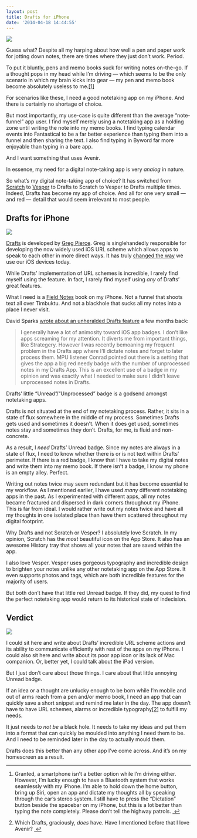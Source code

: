 ```yaml
---
layout: post
title: Drafts for iPhone
date: '2014-04-18 14:44:55'
---
```


<img src="http://localhost:8888/wp.thenewsprint.co/wp-content/uploads/2014/04/Drafts%20Notes.png" /><p data-preserve-html-node="true">Guess what? Despite all my harping about how well a pen and paper work for jotting down notes, there are times where they just don&#8217;t work. Period. </p>

<p data-preserve-html-node="true">To put it bluntly, pens and memo books suck for writing notes on-the-go. If a thought pops in my head while I&#8217;m driving — which seems to be the only scenario in which my brain kicks into gear — my pen and memo book become absolutely useless to me.<a data-preserve-html-node="true" href="#fn:1" id="fnref:1" title="see footnote" class="footnote">[1]</a></p>

<p data-preserve-html-node="true">For scenarios like these, I need a good notetaking app on my iPhone. And there is certainly no shortage of choice.</p>

<p data-preserve-html-node="true">But most importantly, my use-case is quite different than the average &#8220;note-funnel&#8221; app user. I find myself merely using a notetaking app as a holding zone until writing the note into my memo books. I find typing calendar events into Fantastical to be a far better experience than typing them into a funnel and then sharing the text. I also find typing in Byword far more enjoyable than typing in a bare app.</p>

<p data-preserve-html-node="true">And I want something that uses Avenir.</p>

<p data-preserve-html-node="true">In essence, my need for a digital note-taking app is very <em data-preserve-html-node="true">analog</em> in nature. </p>

<p data-preserve-html-node="true">So what&#8217;s my digital note-taking app of choice? It has switched from <a data-preserve-html-node="true" href="https://itunes.apple.com/us/app/scratch-your-quick-input-notepad/id533320655?mt=8&amp;uo=4&amp;at=1l3v5At">Scratch</a> to <a data-preserve-html-node="true" href="https://itunes.apple.com/us/app/vesper/id655895325?mt=8&amp;uo=4&amp;at=1l3v5At">Vesper</a> to Drafts to Scratch to Vesper to Drafts multiple times. Indeed, Drafts has become my app of choice. And all for one very small — and red — detail that would seem irrelevant to most people.</p>

<h2 data-preserve-html-node="true">Drafts for iPhone</h2><img src="http://localhost:8888/wp.thenewsprint.co/wp-content/uploads/2014/04/img5.png" /><p><a href="https://itunes.apple.com/us/app/drafts-quickly-capture-notes/id502385074?mt=8&uo=4&at=1l3v5At">Drafts</a> is developed by <a href="http://agiletortoise.com">Greg Pierce</a>. Greg is singlehandedly responsible for developing the now widely used iOS URL scheme which allows apps to speak to each other in more direct ways. It has truly <a href="http://www.macstories.net/stories/editorial-for-ipad-review/">changed the way</a> we use our iOS devices today.</p>

<p>While Drafts’ implementation of URL schemes is incredible, I rarely find myself using the feature. In fact, I rarely find myself using <em>any</em> of Drafts’ great features. </p>

<p>What I need is a <a href="http://fieldnotesbrand.com">Field Notes</a> book on my iPhone. Not a funnel that shoots text all over Timbuktu. And not a blackhole that sucks all my notes into a place I never visit. </p>

<p>David Sparks <a href="http://macsparky.com/blog/2014/1/the-drafts-badge">wrote about an unheralded Drafts feature</a> a few months back:</p>

<blockquote>
<p>I generally have a lot of animosity toward iOS app badges. I don’t like apps screaming for my attention. It diverts me from important things, like Strategery. However I was recently bemoaning my frequent problem in the Drafts app where I’ll dictate notes and forget to later process them. MPU listener Conrad pointed out there is a setting that gives the app a big red needy badge with the number of unprocessed notes in my Drafts App. This is an excellent use of a badge in my opinion and was exactly what I needed to make sure I didn’t leave unprocessed notes in Drafts.</p>
</blockquote>

<p>Drafts’ little “Unread”/“Unprocessed” badge is a godsend amongst notetaking apps. </p>

<p>Drafts is not situated at the end of my notetaking process. Rather, it sits in a state of flux somewhere in the middle of my process. Sometimes Drafts gets used and sometimes it doesn’t. When it does get used, sometimes notes stay and sometimes they don’t. Drafts, for me, is fluid and non-concrete. </p>

<p>As a result, I <em>need</em> Drafts’ Unread badge. Since my notes are always in a state of flux, I need to know whether there is or is not text within Drafts’ perimeter. If there is a red badge, I know that I have to take my digital notes and write them into my memo book. If there isn’t a badge, I know my phone is an empty alley. Perfect.</p>

<p>Writing out notes twice may seem redundant but it has become essential to my workflow. As I mentioned earlier, I have used <em>many</em> different notetaking apps in the past. As I experimented with different apps, all my notes became fractured and dispersed in dark corners throughout my iPhone. This is far from ideal. I would rather write out my notes twice and have all my thoughts in one isolated place than have them scattered throughout my digital footprint.</p>

<p>Why Drafts and not Scratch or Vesper? I absolutely love Scratch. In my opinion, Scratch has the <em>most</em> beautiful icon on the App Store. It also has an awesome History tray that shows all your notes that are saved within the app.</p>

<p>I also love Vesper. Vesper uses gorgeous typography and incredible design to brighten your notes unlike any other notetaking app on the App Store. It even supports photos and tags, which are both incredible features for the majority of users.</p>

<p>But both don’t have that little red Unread badge. If they did, my quest to find the perfect notetaking app would return to its historical state of indecision.</p>

<h2>Verdict</h2><img src="http://localhost:8888/wp.thenewsprint.co/wp-content/uploads/2014/04/img4.png" /><p data-preserve-html-node="true">I could sit here and write about Drafts&#8217; incredible URL scheme actions and its ability to communicate efficiently with rest of the apps on my iPhone. I could also sit here and write about its poor app icon or its lack of Mac companion. Or, better yet, I could talk about the iPad version.</p>

<p data-preserve-html-node="true">But I just don&#8217;t care about those things. I care about that little annoying Unread badge.</p>

<p data-preserve-html-node="true">If an idea or a thought are unlucky enough to be born while I&#8217;m mobile and out of arms reach from a pen and/or memo book, I need an app that can quickly save a short snippet and remind me later in the day. The app doesn&#8217;t have to have URL schemes, alarms or incredible typography<a data-preserve-html-node="true" href="#fn:2" id="fnref:2" title="see footnote" class="footnote">[2]</a> to fulfill my needs. </p>

<p data-preserve-html-node="true">It just needs to <em data-preserve-html-node="true">not be</em> a black hole. It needs to take my ideas and put them into a format that can quickly be moulded into anything I need them to be. And I need to be reminded later in the day to actually mould them.</p>

<p data-preserve-html-node="true">Drafts does this better than any other app I&#8217;ve come across. And it&#8217;s on my homescreen as a result.</p>

<div data-preserve-html-node="true" class="footnotes">
<hr data-preserve-html-node="true" />
<ol data-preserve-html-node="true">

<li data-preserve-html-node="true" id="fn:1">
<p data-preserve-html-node="true">Granted, a smartphone isn&#8217;t a better option while I&#8217;m driving either. However, I&#8217;m lucky enough to have a Bluetooth system that works seamlessly with my iPhone. I&#8217;m able to hold down the home button, bring up Siri, open an app and dictate my thoughts all by speaking through the car&#8217;s stereo system. I still have to press the &#8220;Dictation&#8221; button beside the spacebar on my iPhone, but this is a lot better than typing the note completely. Please don&#8217;t tell the highway patrols. <a data-preserve-html-node="true" href="#fnref:1" title="return to article" class="reversefootnote">&#160;&#8617;</a></p>
</li>

<li data-preserve-html-node="true" id="fn:2">
<p data-preserve-html-node="true">Which Drafts, graciously, <em data-preserve-html-node="true">does</em> have. Have I mentioned before that I love Avenir? <a data-preserve-html-node="true" href="#fnref:2" title="return to article" class="reversefootnote">&#160;&#8617;</a></p>
</li>

</ol>
</div>